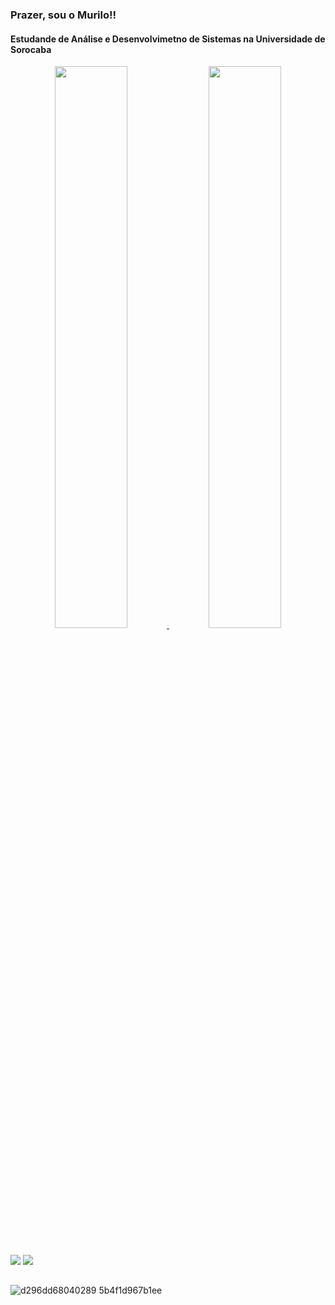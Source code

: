 ### Prazer, sou o Murilo!!
#### Estudande de Análise e Desenvolvimetno de Sistemas na Universidade de Sorocaba


<div align="center">
  <a href="https://github.com/MuriloLPereira">
  <img width="48%"  src="https://github-readme-stats.vercel.app/api?username=MuriloLPereira&show_icons=true&theme=dark&include_all_commits=true&count_private=true"/>
  <img width="48%"  src="https://github-readme-stats.vercel.app/api/top-langs/?username=MuriloLPereira&layout=compact&langs_count=7&theme=dark"/>
</div>
  
##
  
 
<div> 
 <a href="https://instagram.com/omurilx" target="_blank"><img src="https://img.shields.io/badge/-Instagram-%23E4405F?style=for-the-badge&logo=instagram&logoColor=white" target="_blank"></a>
 <a href="https://www.linkedin.com/in/murilo-leme-pereira-477899228/" target="_blank"><img src="https://img.shields.io/badge/-LinkedIn-%230077B5?style=for-the-badge&logo=linkedin&logoColor=white" target="_blank"></a> 
 
 ##
 
 </div>




 ![d296dd68040289 5b4f1d967b1ee](https://user-images.githubusercontent.com/101067038/180669196-46579667-d566-4a04-a429-2d61120c45d2.gif)
##
